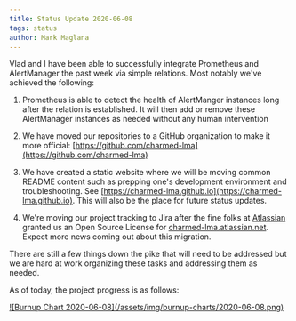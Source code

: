 ```yaml
---
title: Status Update 2020-06-08
tags: status
author: Mark Maglana
---
```


Vlad and I have been able to successfully integrate Prometheus and AlertManager
the past week via simple relations. Most notably we've achieved the following:
<!--more-->

1. Prometheus is able to detect the health of AlertManger instances long
   after the relation is established. It will then add or remove these
   AlertManager instances as needed without any human intervention

1. We have moved our repositories to a GitHub organization to make it
   more official: [https://github.com/charmed-lma](https://github.com/charmed-lma)

1. We have created a static website where we will be moving common README
   content such as prepping one's development environment and troubleshooting.
   See [https://charmed-lma.github.io](https://charmed-lma.github.io).
   This will also be the place for future status updates.

1. We're moving our project tracking to Jira after the fine folks at
   [Atlassian](https://www.atlassian.com) granted us an Open Source License
   for [charmed-lma.atlassian.net](https://charmed-lma.atlassian.net/jira/software/projects/LMA/boards/4/roadmap).
   Expect more news coming out about this migration.

There are still a few things down the pike that will need to be addressed
but we are hard at work organizing these tasks and addressing them as needed.

As of today, the project progress is as follows:

<a href="/assets/img/burnup-charts/2020-06-08.png">
![Burnup Chart 2020-06-08](/assets/img/burnup-charts/2020-06-08.png)
</a>
